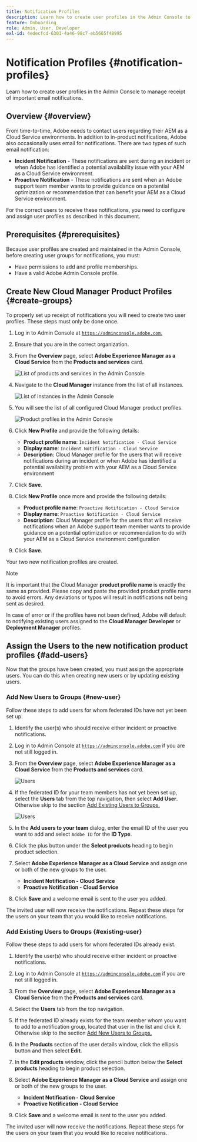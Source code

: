 ```yaml
---
title: Notification Profiles
description: Learn how to create user profiles in the Admin Console to manage receipt of important email notifications.
feature: Onboarding
role: Admin, User, Developer
exl-id: 4edecfcd-6301-4a46-98c7-eb5665f48995
---
```


# Notification Profiles {#notification-profiles}

Learn how to create user profiles in the Admin Console to manage receipt of important email notifications.

## Overview {#overview}

From time-to-time, Adobe needs to contact users regarding their AEM as a Cloud Service environments. In addition to in-product notifications, Adobe also occasionally uses email for notifications. There are two types of such email notification:

* **Incident Notification** - These notifications are sent during an incident or when Adobe has identified a potential availability issue with your AEM as a Cloud Service environment.
* **Proactive Notification** - These notifications are sent when an Adobe support team member wants to provide guidance on a potential optimization or recommendation that can benefit your AEM as a Cloud Service environment.

For the correct users to receive these notifications, you need to configure and assign user profiles as described in this document.

## Prerequisites {#prerequisites}

Because user profiles are created and maintained in the Admin Console, before creating user groups for notifications, you must:

* Have permissions to add and profile memberships.
* Have a valid Adobe Admin Console profile.

## Create New Cloud Manager Product Profiles {#create-groups}

To properly set up receipt of notifications you will need to create two user profiles. These steps must only be done once.

1. Log in to Admin Console at [`https://adminconsole.adobe.com`.](https://adminconsole.adobe.com)

1. Ensure that you are in the correct organization.

1. From the **Overview** page, select **Adobe Experience Manager as a Cloud Service** from the **Products and services** card.

   ![List of products and services in the Admin Console](assets/products_services.png)

1. Navigate to the **Cloud Manager** instance from the list of all instances.

     ![List of instances in the Admin Console](assets/cloud_manager_instance.png)

1. You will see the list of all configured Cloud Manager product profiles.

    ![Product profiles in the Admin Console](assets/cloud_manager_profiles.png)

1. Click **New Profile** and provide the following details:

   * **Product profile name**: `Incident Notification - Cloud Service`
   * **Display name**: `Incident Notification - Cloud Service`
   * **Description**: Cloud Manager profile for the users that will receive notifications during an incident or when Adobe has identified a potential availability problem with your AEM as a Cloud Service environment

1. Click **Save**.

1. Click **New Profile** once more and provide the following details:

   * **Product profile name**: `Proactive Notification - Cloud Service`
   * **Display name**: `Proactive Notification - Cloud Service`
   * **Description**: Cloud Manager profile for the users that will receive notifications when an Adobe support team member wants to provide guidance on a potential optimization or recommendation to do with your AEM as a Cloud Service environment configuration

1. Click **Save**.

Your two new notification profiles are created.

>[!NOTE]
>
>It is important that the Cloud Manager **product profile name** is exactly the same as provided. Please copy and paste the provided product profile name to avoid errors. Any deviations or typos will result in notifications not being sent as desired.
>
>In case of error or if the profiles have not been defined, Adobe will default to notifying existing users assigned to the **Cloud Manager Developer** or **Deployment Manager** profiles.

## Assign the  Users to the new notification product profiles {#add-users}

Now that the groups have been created, you must assign the appropriate users. You can do this when creating new users or by updating existing users.

### Add New Users to Groups {#new-user}

Follow these steps to add users for whom federated IDs have not yet been set up.

1. Identify the user(s) who should receive either incident or proactive notifications.

1. Log in to Admin Console at [`https://adminconsole.adobe.com`](https://adminconsole.adobe.com) if you are not still logged in.

1. From the **Overview** page, select **Adobe Experience Manager as a Cloud Service** from the **Products and services** card.

   ![Users](assets/product_services.png)

1. If the federated ID for your team members has not yet been set up, select the **Users** tab from the top navigation, then select **Add User**. Otherwise skip to the section [Add Existing Users to Groups.](#existing-users)

   ![Users](assets/cloud_manager_add_user.png)

1. In the **Add users to your team** dialog, enter the email ID of the user you want to add and select `Adobe ID` for the **ID Type**. 

1. Click the plus button under the **Select products** heading to begin product selection.

1. Select **Adobe Experience Manager as a Cloud Service** and assign one or both of the new groups to the user.

   * **Incident Notification - Cloud Service**
   * **Proactive Notification - Cloud Service**

1. Click **Save** and a welcome email is sent to the user you added.

The invited user will now receive the notifications. Repeat these steps for the users on your team that you would like to receive notifications.

### Add Existing Users to Groups {#existing-user}

Follow these steps to add users for whom federated IDs already exist.

1. Identify the user(s) who should receive either incident or proactive notifications.

1. Log in to Admin Console at [`https://adminconsole.adobe.com`](https://adminconsole.adobe.com) if you are not still logged in.

1. From the **Overview** page, select **Adobe Experience Manager as a Cloud Service** from the **Products and services** card.

1. Select the **Users** tab from the top navigation.

1. If the federated ID already exists for the team member whom you want to add to a notification group, located that user in the list and click it. Otherwise skip to the section [Add New Users to Groups.](#add-user)

1. In the **Products** section of the user details window, click the ellipsis button and then select **Edit**.

1. In the **Edit products** window, click the pencil button below the **Select products** heading to begin product selection.

1. Select **Adobe Experience Manager as a Cloud Service** and assign one or both of the new groups to the user.

   * **Incident Notification - Cloud Service**
   * **Proactive Notification - Cloud Service**

1. Click **Save** and a welcome email is sent to the user you added.

The invited user will now receive the notifications. Repeat these steps for the users on your team that you would like to receive notifications.
